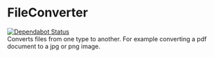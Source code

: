 # FileConverter
[![Dependabot Status](https://api.dependabot.com/badges/status?host=github&repo=PeanutTheAdmin/FileConverter)](https://dependabot.com)
<br />
Converts files from one type to another. For example converting a pdf document to a jpg or png image.
